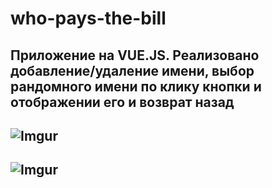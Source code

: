 # who-pays-the-bill
## Приложение на VUE.JS. Реализовано добавление/удаление имени, выбор рандомного имени по клику кнопки и отображении его и возврат назад
## ![Imgur](https://i.imgur.com/YJZYrB0.png)
## ![Imgur](https://i.imgur.com/0KAd7pv.png)
